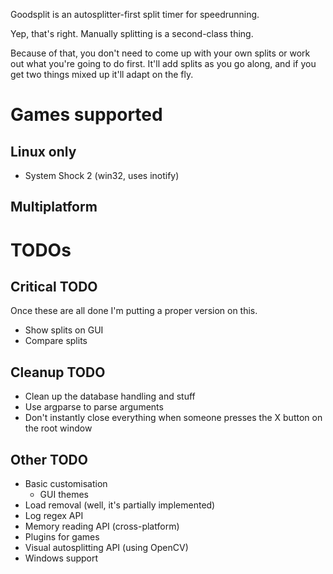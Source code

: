 Goodsplit is an autosplitter-first split timer for speedrunning.

Yep, that's right. Manually splitting is a second-class thing.

Because of that, you don't need to come up with your own splits or work out what you're going to do first. It'll add splits as you go along, and if you get two things mixed up it'll adapt on the fly.

# Games supported

## Linux only

* System Shock 2 (win32, uses inotify)

## Multiplatform

# TODOs

## Critical TODO

Once these are all done I'm putting a proper version on this.

* Show splits on GUI
* Compare splits

## Cleanup TODO

* Clean up the database handling and stuff
* Use argparse to parse arguments
* Don't instantly close everything when someone presses the X button on the root window

## Other TODO

* Basic customisation
  * GUI themes
* Load removal (well, it's partially implemented)
* Log regex API
* Memory reading API (cross-platform)
* Plugins for games
* Visual autosplitting API (using OpenCV)
* Windows support

